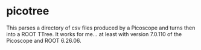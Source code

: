# picotree

This parses a directory of csv files produced by a Picoscope and turns then into a ROOT TTree.  It works for me... at least with version 7.0.110 of the Picoscope and ROOT 6.26.06.
